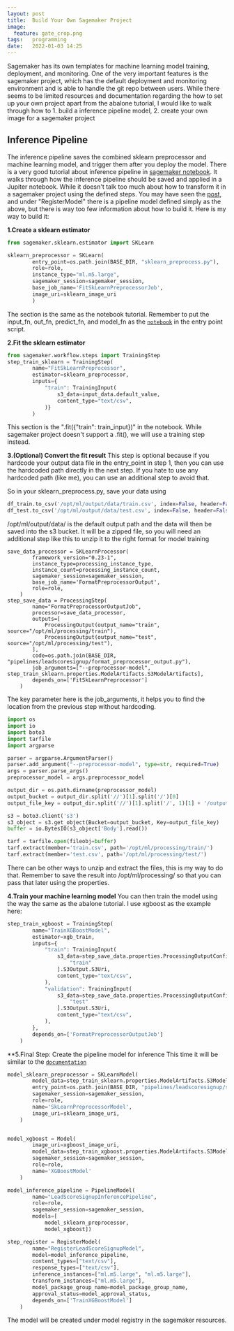 ```yaml
---
layout: post
title:  Build Your Own Sagemaker Project
image:
  feature: gate_crop.png
tags:   programming
date:   2022-01-03 14:25
---
```


Sagemaker has its own templates for machine learning model training, deployment, and monitoring. One of the very important features is the sagemaker project, which has the default deployment and monitoring environment and is able to handle the git repo between users. While there seems to be limited resources and documentation regarding the how to set up your own project apart from the abalone tutorial, I would like to walk through how to 1. build a inference pipeline model, 2. create your own image for a sagemaker project


## Inference Pipeline

The inference pipeline saves the combined sklearn preprocessor and machine learning model, and trigger them after you deploy the model. There is a very good tutorial about inference pipeline in [sagemaker notebook](https://github.com/aws/amazon-sagemaker-examples/blob/master/sagemaker-python-sdk/scikit_learn_inference_pipeline/Inference%20Pipeline%20with%20Scikit-learn%20and%20Linear%20Learner.ipynb). It walks through how the inference pipeline should be saved and applied in a Jupiter notebook. While it doesn't talk too much about how to transform it in a sagemaker project using the defined steps. You may have seen the [post](https://docs.aws.amazon.com/sagemaker/latest/dg/build-and-manage-steps.html), and under "RegisterModel" there is a pipeline model defined simply as the above, but there is way too few information about how to build it. Here is my way to build it:

**1.Create a sklearn estimator**

```python
from sagemaker.sklearn.estimator import SKLearn

sklearn_preprocessor = SKLearn(
        entry_point=os.path.join(BASE_DIR, "sklearn_preprocess.py"),
        role=role,
        instance_type="ml.m5.large",
        sagemaker_session=sagemaker_session,
        base_job_name='FitSkLearnPreprocessorJob',
        image_uri=sklearn_image_uri
        )
```
The section is the same as the notebook tutorial. Remember to put the input_fn, out_fn, predict_fn, and model_fn as the [`notebook`](https://github.com/aws/amazon-sagemaker-examples/blob/master/sagemaker-python-sdk/scikit_learn_inference_pipeline/Inference%20Pipeline%20with%20Scikit-learn%20and%20Linear%20Learner.ipynb) in the entry point script.

**2.Fit the sklearn estimator**

```python
from sagemaker.workflow.steps import TrainingStep
step_train_sklearn = TrainingStep(
        name="FitSkLearnPreprocessor",
        estimator=sklearn_preprocessor,
        inputs={
            "train": TrainingInput(
                s3_data=input_data.default_value,
                content_type="text/csv",
            )}
        )
```
This section is the ".fit({"train": train_input})" in the notebook. While sagemaker project doesn't support a .fit(), we will use a training step instead.

**3.(Optional) Convert the fit result**
This step is optional because if you hardcode your output data file in the entry_point in step 1, then you can use the hardcoded path directly in the next step. If you hate to use any hardcoded path (like me), you can use an additional step to avoid that.

So in your sklearn_preprocess.py, save your data using
```python
df_train.to_csv('/opt/ml/output/data/train.csv', index=False, header=False)
df_test.to_csv('/opt/ml/output/data/test.csv', index=False, header=False)
```
/opt/ml/output/data/ is the default output path and the data will then be saved into the s3 bucket. It will be a zipped file, so you will need an additional step like this to unzip it to the right format for model training

```
save_data_processor = SKLearnProcessor(
        framework_version="0.23-1",
        instance_type=processing_instance_type,
        instance_count=processing_instance_count,
        sagemaker_session=sagemaker_session,
        base_job_name='FormatPreprocessorOutput',
        role=role,
    )
step_save_data = ProcessingStep(
        name="FormatPreprocessorOutputJob",
        processor=save_data_processor,
        outputs=[
            ProcessingOutput(output_name="train", source="/opt/ml/processing/train"),
            ProcessingOutput(output_name="test", source="/opt/ml/processing/test"),
        ],
        code=os.path.join(BASE_DIR, "pipelines/leadscoresignup/format_preprocessor_output.py"),
        job_arguments=["--preprocessor-model", step_train_sklearn.properties.ModelArtifacts.S3ModelArtifacts],
        depends_on=['FitSkLearnPreprocessor']
    )
```
The key parameter here is the job_arguments, it helps you to find the location from the previous step without hardcoding.
```python
import os
import io
import boto3
import tarfile
import argparse

parser = argparse.ArgumentParser()
parser.add_argument("--preprocessor-model", type=str, required=True)
args = parser.parse_args()
preprocessor_model = args.preprocessor_model

output_dir = os.path.dirname(preprocessor_model)
output_bucket = output_dir.split('//')[1].split('/')[0]
output_file_key = output_dir.split('//')[1].split('/', 1)[1] + '/output.tar.gz'

s3 = boto3.client('s3')
s3_object = s3.get_object(Bucket=output_bucket, Key=output_file_key)
buffer = io.BytesIO(s3_object['Body'].read())

tarf = tarfile.open(fileobj=buffer)
tarf.extract(member='train.csv', path='/opt/ml/processing/train/')
tarf.extract(member='test.csv', path='/opt/ml/processing/test/')
```
There can be other ways to unzip and extract the files, this is my way to do that. Remember to save the result into /opt/ml/processing/ so that you can pass that later using the properties.



**4.Train your machine learning model**
You can then train the model using the way the same as the abalone tutorial. I use xgboost as the example here:

```python
step_train_xgboost = TrainingStep(
        name="TrainXGBoostModel",
        estimator=xgb_train,
        inputs={
            "train": TrainingInput(
                s3_data=step_save_data.properties.ProcessingOutputConfig.Outputs[
                    "train"
                ].S3Output.S3Uri,
                content_type="text/csv",
            ),
            "validation": TrainingInput(
                s3_data=step_save_data.properties.ProcessingOutputConfig.Outputs[
                    "test"
                ].S3Output.S3Uri,
                content_type="text/csv",
            ),
        },
        depends_on=['FormatPreprocessorOutputJob']
    )
```

**5.Final Step: Create the pipeline model for inference
This time it will be similar to the [`documentation`](https://docs.aws.amazon.com/sagemaker/latest/dg/build-and-manage-steps.html)

```python
model_sklearn_preprocessor = SKLearnModel(
        model_data=step_train_sklearn.properties.ModelArtifacts.S3ModelArtifacts,
        entry_point=os.path.join(BASE_DIR, "pipelines/leadscoresignup/sklearn_preprocess.py"),
        sagemaker_session=sagemaker_session,
        role=role,
        name='SkLearnPreprocessorModel',
        image_uri=sklearn_image_uri,
    )


model_xgboost = Model(
        image_uri=xgboost_image_uri,
        model_data=step_train_xgboost.properties.ModelArtifacts.S3ModelArtifacts,
        sagemaker_session=sagemaker_session,
        role=role,
        name='XGBoostModel'
    )

model_inference_pipeline = PipelineModel(
        name="LeadScoreSignupInferencePipeline", 
        role=role, 
        sagemaker_session=sagemaker_session,
        models=[
            model_sklearn_preprocessor, 
            model_xgboost])

step_register = RegisterModel(
        name="RegisterLeadScoreSignupModel",
        model=model_inference_pipeline,
        content_types=["text/csv"],
        response_types=["text/csv"],
        inference_instances=["ml.m5.large", "ml.m5.large"],
        transform_instances=["ml.m5.large"],
        model_package_group_name=model_package_group_name,
        approval_status=model_approval_status,
        depends_on=['TrainXGBoostModel']
    )
```
The model will be created under model registry in the sagemaker resources.
